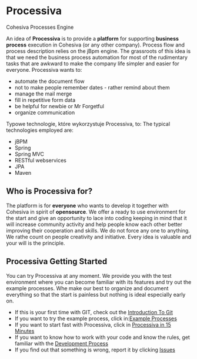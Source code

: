 Processiva
==========

Cohesiva Processes Engine

An idea of **Processiva** is to provide a **platform** for supporting **business process** execution in Cohesiva (or any other company). Process flow and process description relies on the jBpm engine. The grassroots of this idea is that we need the business process automation for most of the rudimentary tasks that are awkward to make the company life simpler and easier for everyone. Processiva wants to:
- automate the document flow
- not to make people remember dates - rather remind about them
- manage the mail merge
- fill in repetitive form data
- be helpful for newbie or Mr Forgetful
- organize communication

Typowe technologie, które wykorzystuje Processiva, to:
The typical technologies employed are:
- jBPM
- Spring
- Spring MVC
- RESTful webservices
- JPA
- Maven



## Who is Processiva for?
The platform is for **everyone** who wants to develop it together with Cohesiva in spirit of **opensource**.
We offer a ready to use environment for the start and give an opportunity to lace into coding keeping in mind that it will increase community activity and help people know each other better improving their cooperation and skills.
We do not force any one to anything. We rathe count on people creativity and initiative. Every idea is valuable and your will is the principle.

## Processiva Getting Started
You can try Processiva at any moment. We provide you with the test environment where you can become familiar with its features and try out the example processes.
Whe make our best to organize and document everything so that the start is painless but nothing is ideal especially early on.

- If this is your first time with GIT, check out the [Introduction To Git](http://learn.github.com/p/intro.html)
- If you want to try the example process, click in:[Example Processes](http://processiva.example)
- If you want to start fast with Processiva, click in [Processiva in 15 Minutes](https://github.com/Cohesiva/Processiva/wiki/Processiva-in-15-Minutes)
- If you want to know how to work with your code and know the rules, get familiar with the [Development Process](https://github.com/Cohesiva/Processiva/wiki/Development-Process)
- If you find out that something is wrong, report it by clicking [Issues](https://github.com/Cohesiva/Processiva/issues)